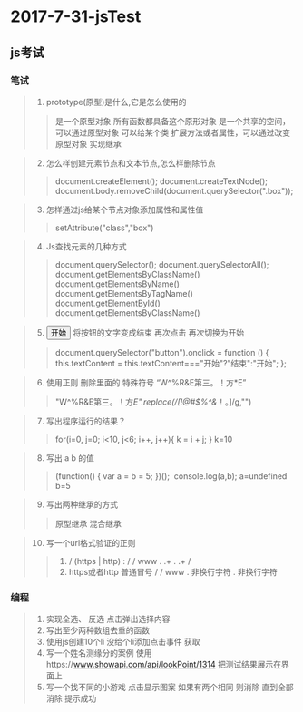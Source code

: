 # 2017-7-31-jsTest
## js考试
### 笔试
> 1. prototype(原型)是什么,它是怎么使用的
>> 是一个原型对象 所有函数都具备这个原形对象 是一个共享的空间，可以通过原型对象 可以给某个类 扩展方法或者属性，可以通过改变原型对象 实现继承

> 2. 怎么样创建元素节点和文本节点,怎么样删除节点
>> document.createElement();
document.createTextNode();
>> document.body.removeChild(document.querySelector(".box"));

> 3. 怎样通过js给某个节点对象添加属性和属性值 
>> setAttribute("class","box")

> 4. Js查找元素的几种方式
>> document.querySelector();
   document.querySelectorAll();
   document.getElementsByClassName()
   document.getElementsByName()
   document.getElementsByTagName()
   document.getElementById()
>> document.getElementsByClassName()

> 5. <button>开始</button> 将按钮的文字变成结束  再次点击 再次切换为开始
>> document.querySelector("button").onclick = function () {
       this.textContent = this.textContent==="开始"?"结束":"开始";
>> };

> 6. 使用正则 删除里面的 特殊符号 “W^%R&E第三。！方*E”
>> "W^%R&E第三。！方*E".replace(/[!@#$%^&*！。]/g,"")

> 7. 写出程序运行的结果？
>> for(i=0, j=0; i<10, j<6; i++, j++){
 k = i + j;
}
>> k=10

> 8. 写出 a b 的值
>> (function() {
var a = b = 5;
})();
>> console.log(a,b); a=undefined b=5

> 9. 写出两种继承的方式
>> 原型继承 混合继承

> 10. 写一个url格式验证的正则
>> 1. / (https | http)    :      \/ \/   www   \.    .+          \.     .+ /
>> 2. https或者http  普通冒号  /   /   www   .   非换行字符    .   非换行字符
### 编程
> 1. 实现全选、 反选 点击弹出选择内容
> 2. 写出至少两种数组去重的函数
> 3. 使用js创建10个li  没给个li添加点击事件 获取
> 4. 写一个姓名测缘分的案例 使用https://www.showapi.com/api/lookPoint/1314 把测试结果展示在界面上
> 5. 写一个找不同的小游戏 点击显示图案 如果有两个相同 则消除 直到全部消除 提示成功